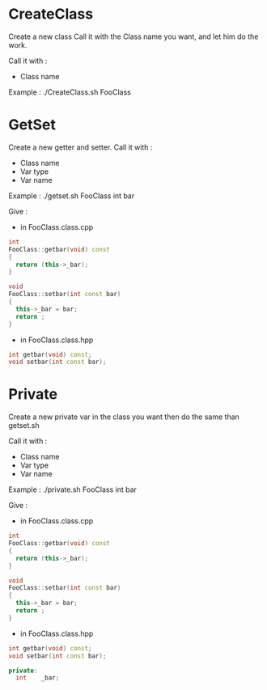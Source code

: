 # CreateClass

Create a new class
Call it with the Class name you want, and let him do the work.

Call it with :
  - Class name

Example :
./CreateClass.sh FooClass

# GetSet

Create a new getter and setter.
Call it with :
  - Class name
  - Var type
  - Var name

Example :
./getset.sh FooClass int bar 


Give :
  - in FooClass.class.cpp

  ```c++
  int
  FooClass::getbar(void) const
  {
  	return (this->_bar);
  }
  
  void
  FooClass::setbar(int const bar)
  {
  	this->_bar = bar;
  	return ;
  }
  ```
  - in FooClass.class.hpp

  ```c++
  int getbar(void) const;
  void setbar(int const bar);
```

# Private

Create a new private var in the class you want then do the same than getset.sh

Call it with :
  - Class name
  - Var type
  - Var name


Example :
./private.sh FooClass int bar

Give :
  - in FooClass.class.cpp

  ```c++
  int
  FooClass::getbar(void) const
  {
  	return (this->_bar);
  }
  
  void
  FooClass::setbar(int const bar)
  {
  	this->_bar = bar;
  	return ;
  }
  ```
  - in FooClass.class.hpp

  ```c++
  int getbar(void) const;
  void setbar(int const bar);
  
  private:
    int    _bar;
```


